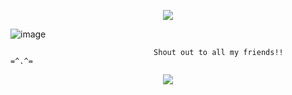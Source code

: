 <p align="center">
<img src="https://komarev.com/ghpvc/?username=Shweeberry&color=467779&style=plastic&label=hello+traveller&base=324"/>

   ![image](https://github.com/user-attachments/assets/64e1ad12-676e-49a8-a23b-f44aefb07d88)

                                    Shout out to all my friends!!     =^.^=

<p align="center">
<img src="https://github.com/user-attachments/assets/bae1fa46-a361-4069-9731-bf04aa122dea"/>
